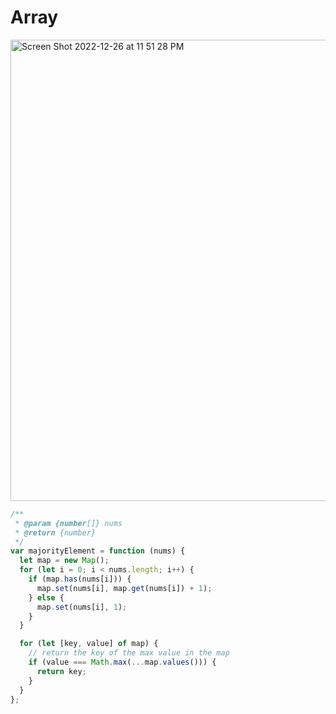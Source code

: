 # Array

<img width="738" alt="Screen Shot 2022-12-26 at 11 51 28 PM" src="https://user-images.githubusercontent.com/37787994/209617974-a9b3d2d0-40d1-40a7-9258-c68945d3ca21.png">

```js
/**
 * @param {number[]} nums
 * @return {number}
 */
var majorityElement = function (nums) {
  let map = new Map();
  for (let i = 0; i < nums.length; i++) {
    if (map.has(nums[i])) {
      map.set(nums[i], map.get(nums[i]) + 1);
    } else {
      map.set(nums[i], 1);
    }
  }

  for (let [key, value] of map) {
    // return the key of the max value in the map
    if (value === Math.max(...map.values())) {
      return key;
    }
  }
};

```

